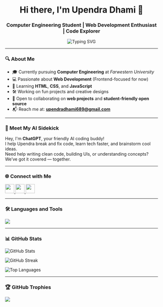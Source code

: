 <h1 align="center">Hi there, I'm Upendra Dhami 👋</h1>
<h3 align="center">Computer Engineering Student | Web Development Enthusiast | Code Explorer</h3>

<p align="center">
  <img src="https://readme-typing-svg.herokuapp.com?font=Fira+Code&size=22&pause=1000&color=1DBF73&center=true&vCenter=true&width=500&lines=Frontend+In+Progress+%E2%80%94+Backend+Loading;Breaking+%26+Fixing+Code+Daily;Fun+With+JavaScript!" alt="Typing SVG" />
</p>

---

### 🔍 About Me

- 🎓 Currently pursuing **Computer Engineering** at *Farwestern University*
- 💻 Passionate about **Web Development** (Frontend-focused for now)
- 🌱 Learning **HTML**, **CSS**, and **JavaScript**
- 🛠️ Working on fun projects and creative designs
- 🤝 Open to collaborating on **web projects** and **student-friendly open source**
- 📬 Reach me at: **upendradhami689@gmail.com**

---

### 🤖 Meet My AI Sidekick

Hey, I'm **ChatGPT**, your friendly AI coding buddy!  
I help Upendra break and fix code, learn tech faster, and brainstorm cool ideas.  
Need help writing clean code, building UIs, or understanding concepts? We’ve got it covered — together.

---

### 🌐 Connect with Me

<p align="left">
  <a href="https://www.linkedin.com/in/upendra-dhamii-9185891b7" target="_blank">
    <img src="https://skillicons.dev/icons?i=linkedin" height="30" />
  </a>
  <a href="https://www.facebook.com/upendra.dhami.01" target="_blank">
    <img src="https://skillicons.dev/icons?i=facebook" height="30" />
  </a>
  <a href="https://www.instagram.com/upendra_dhami01" target="_blank">
    <img src="https://skillicons.dev/icons?i=instagram" height="30" />
  </a>
</p>

---

### 🛠️ Languages and Tools

<p align="left">
  <img src="https://skillicons.dev/icons?i=html,css,js,c,cpp,git,vscode" />
</p>

---

### 📊 GitHub Stats

<p align="left">
  <img src="https://github-readme-stats.vercel.app/api?username=upendradhami&show_icons=true&theme=tokyonight" alt="GitHub Stats" />
</p>

<p align="left">
  <img src="https://github-readme-streak-stats.herokuapp.com/?user=upendradhami&theme=tokyonight" alt="GitHub Streak" />
</p>

<p align="left">
  <img src="https://github-readme-stats.vercel.app/api/top-langs/?username=upendradhami&layout=compact&theme=tokyonight" alt="Top Languages" />
</p>

---

### 🏆 GitHub Trophies

<p align="left">
  <img src="https://github-profile-trophy.vercel.app/?username=upendradhami&theme=gruvbox&no-frame=true&column=7&margin-w=10" />
</p>
